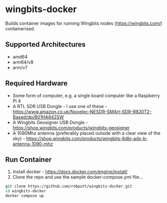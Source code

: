 # wingbits-docker
Builds container images for running Wingbits nodes (https://wingbits.com/) containerised.

## Supported Architectures
* amd64
* arm64/v8
* arm/v7

## Required Hardware
* Some form of computer, e.g. a single board computer like a Raspberry Pi 4
* A RTL SDR USB Dongle - I use one of these - https://www.amazon.co.uk/Nooelec-NESDR-SMArt-SDR-R820T2-Based/dp/B01HA642SW
* A Wingbits Geosigner USB Dongle - https://shop.wingbits.com/products/wingbits-geosigner
* A 1090Mhz antenna (preferably placed outside with a clear view of the sky) - https://shop.wingbits.com/products/wingbits-6dbi-ads-b-antenna-1090-mhz

## Run Container
1. Install docker - https://docs.docker.com/engine/install/
2. Clone the repo and use the sample docker-compose.yml file...

```bash
git clone https://github.com/robputt/wingbits-docker.git
cd wingbits-docker
docker compose up
```
